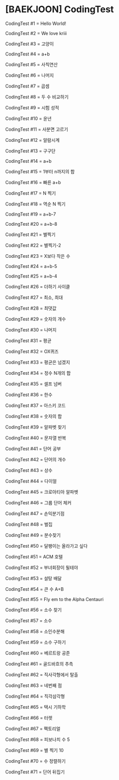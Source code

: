 # [BAEKJOON] CodingTest

CodingTest #1 = Hello World!

CodingTest #2 = We love kriii

CodingTest #3 = 고양이

CodingTest #4 = a+b

CodingTest #5 = 사칙연산

CodingTest #6 = 나머지

CodingTest #7 = 곱셈

CodingTest #8 = 두 수 비교하기

CodingTest #9 = 시험 성적

CodingTest #10 = 윤년

CodingTest #11 = 사분면 고르기

CodingTest #12 = 알람시계

CodingTest #13 = 구구단

CodingTest #14 = a+b

CodingTest #15 = 1부터 n까지의 합

CodingTest #16 = 빠른 a+b

CodingTest #17 = N 찍기

CodingTest #18 = 역순 N 찍기

CodingTest #19 = a+b-7

CodingTest #20 = a+b-8

CodingTest #21 = 별찍기

CodingTest #22 = 별찍기-2

CodingTest #23 = X보다 작은 수

CodingTest #24 = a+b-5

CodingTest #25 = a+b-4

CodingTest #26 = 더하기 사이클

CodingTest #27 = 최소, 최대 

CodingTest #28 = 최댓값 

CodingTest #29 = 숫자의 개수 

CodingTest #30 = 나머지 

CodingTest #31 = 평균 

CodingTest #32 = OX퀴즈 

CodingTest #33 = 평균은 넘겠지 

CodingTest #34 = 정수 N개의 합 

CodingTest #35 = 셀프 넘버 

CodingTest #36 = 한수 

CodingTest #37 = 아스키 코드 

CodingTest #38 = 숫자의 합 

CodingTest #39 = 알파벳 찾기 

CodingTest #40 = 문자열 반복 

CodingTest #41 = 단어 공부 

CodingTest #42 = 단어의 개수 

CodingTest #43 = 상수 

CodingTest #44 = 다이얼 

CodingTest #45 = 크로아티아 알파벳 

CodingTest #46 = 그룹 단어 체커 

CodingTest #47 = 손익분기점

CodingTest #48 = 벌집 

CodingTest #49 = 분수찾기 

CodingTest #50 = 달팽이는 올라가고 싶다

CodingTest #51 = ACM 호텔 

CodingTest #52 = 부녀회장이 될테야 

CodingTest #53 = 설탕 배달 

CodingTest #54 = 큰 수 A+B 

CodingTest #55 = Fly em to the Alpha Centauri 

CodingTest #56 = 소수 찾기 

CodingTest #57 = 소수

CodingTest #58 = 소인수분해 

CodingTest #59 = 소수 구하기  

CodingTest #60 = 베르트랑 공준  

CodingTest #61 = 골드바흐의 추측 

CodingTest #62 = 직사각형에서 탈출 

CodingTest #63 = 네번째 점 

CodingTest #64 = 직각삼각형 

CodingTest #65 = 택시 기하학 

CodingTest #66 = 터렛 

CodingTest #67 = 팩토리얼 

CodingTest #68 = 피보나치 수 5 

CodingTest #69 = 별 찍기 10  

CodingTest #70 = 수 정렬하기 

CodingTest #71 = 단어 뒤집기 
